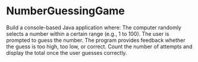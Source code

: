 # NumberGuessingGame
Build a console-based Java application where:  The computer randomly selects a number within a certain range (e.g., 1 to 100).  The user is prompted to guess the number.  The program provides feedback whether the guess is too high, too low, or correct.  Count the number of attempts and display the total once the user guesses correctly.
